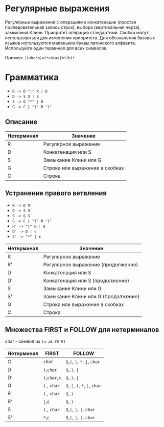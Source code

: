# Регулярные выражения
Регулярные выражения с операциями конкатенации (простая последовательная
запись строк), выбора (вертикальная черта), замыкания
Клини. Приоритет операций стандартный. Скобки могут использоваться
для изменения приоритета. Для обозначения базовых языков используются маленькие буквы латинского
алфавита. Используйте один терминал для всех символов.

Пример: `((abc*b|a)*ab(aa|b*)b)*`

# Грамматика

* `R -> D "∣" R | D `
* `D -> S D | S `
* `S -> G "*" | G `
* `G -> C | "(" R ")"`

## Описание 

Нетерминал    | Значение
------------- | -------------
R  | Регулярное выражение
D  | Конкатенация или S
S  | Замыкание Клини или G
G  | Строка или выражение в скобках
С  | Строка

## Устранение правого ветвления

* `R -> D R'`
* `D -> S D'`
* `S -> G S'`
* `G -> C | "(" R ")"`
* `R' -> "∣" R | ϵ`
* `D' -> D | ϵ`
* `S' -> "*" | ϵ`

Нетерминал    | Значение
------------- | -------------
R  | Регулярное выражение
R' | Регулярное выражение (продолжение)
D  | Конкатенация или S
D' | Конкатенация или S (продолжение)
S  | Замыкание Клини или G
S' | Замыкание Клини или G (продолжение)
G  | Строка или выражение в скобках
С  | Строка

## Множества FIRST и FOLLOW для нетерминалов

char - символ из `[a-zA-Z0-9]`

Нетерминал | FIRST    | FOLLOW
-----------|----------|-------
C | `char`        |`$`,`(`, `)`, `*`, `∣`, `char`
D | `(`,`char`    |`$`, `)`, `∣`
D'| `(`,`char`,`ϵ`|`$`, `)`, `∣`
G | `(` , `char`  | `$`, `(`, `)`, `*`, `∣`, `char`
R | `(` , `char`  |`$`, `)` 
R'| `∣`,`ϵ`        |`$`, `)`
S | `(` , `char`  |`$`,`(`, `)`, `∣`, `char`
S'| `*`,`ϵ`       | `$`,`(`, `)`, `∣`, `char`
